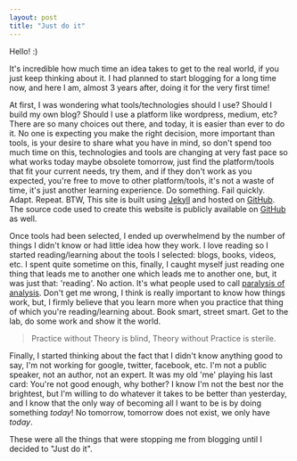 ```yaml
---
layout: post
title: "Just do it"
---
```


Hello! :)

It's incredible how much time an idea takes to get to the real world, if you just keep thinking about it. I had planned to start blogging for a long time now, and here I am, almost 3 years after, doing it for the very first time!

At first, I was wondering what tools/technologies should I use? Should I build my own blog? Should I use a platform like wordpress, medium, etc? There are so many choices out there, and today, it is easier than ever to do it. No one is expecting you make the right decision, more important than tools, is your desire to share what you have in mind, so don't spend too much time on this, technologies and tools are changing at very fast pace so what works today maybe obsolete tomorrow, just find the platform/tools that fit your current needs, try them, and if they don't work as you expected, you're free to move to other platform/tools, it's not a waste of time, it's just another learning experience. Do something. Fail quickly. Adapt. Repeat. BTW, This site is built using [Jekyll](http://jekyllrb.com/) and hosted on [GitHub](https://github.com). The source code used to create this website is publicly available on [GitHub](https://github.com/TheLaxtSamurai/thelaxtsamurai.github.com) as well.

Once tools had been selected, I ended up overwhelmend by the number of things I didn't know or had little idea how they work. I love reading so I started reading/learning about the tools I selected: blogs, books, videos, etc. I spent quite sometime on this, finally, I caught myself just reading one thing that leads me to another one which leads me to another one, but, it was just that: 'reading'. No action. It's what people used to call [paralysis of analysis](http://en.wikipedia.org/wiki/Analysis_paralysis). Don't get me wrong, I think is really important to know how things work, but, I firmly believe that you learn more when you practice that thing of which you're reading/learning about. Book smart, street smart. Get to the lab, do some work and show it the world.
> Practice without Theory is blind, Theory without Practice is sterile.

Finally, I started thinking about the fact that I didn't know anything good to say, I'm not working for google, twitter, facebook, etc. I'm not a public speaker, not an author, not an expert. It was my old 'me' playing his last card: You're not good enough, why bother? I know I'm not the best nor the brightest, but I'm willing to do whatever it takes to be better than yesterday, and I know that the only way of becoming all I want to be is by doing something _today_! No tomorrow, tomorrow does not exist, we only have _today_.

These were all the things that were stopping me from blogging until I decided to "Just do it".
